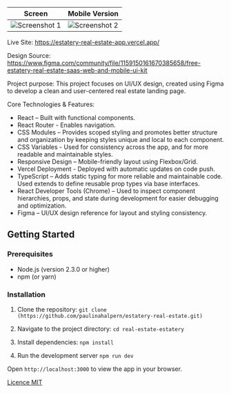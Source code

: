 | Screen | Mobile Version |
|-------|-------|
| ![Screenshot 1](https://github.com/user-attachments/assets/4e321606-74a5-4fea-9011-9dc6b98ec215) | ![Screenshot 2](https://github.com/user-attachments/assets/f23517ed-845e-4b92-b393-f37954b5833c) |

Live Site: https://estatery-real-estate-app.vercel.app/

Design Source: https://www.figma.com/community/file/1159150161670385658/free-estatery-real-estate-saas-web-and-mobile-ui-kit


Project purpose:
This project focuses on UI/UX design, created using Figma to develop a clean and user-centered real estate landing page.

Core Technologies & Features:
- React – Built with functional components.
- React Router - Enables navigation.
- CSS Modules – Provides scoped styling and promotes better structure and organization by keeping styles unique and local to each component.
- CSS Variables - Used for consistency across the app, and for more readable and maintainable styles.
- Responsive Design – Mobile-friendly layout using Flexbox/Grid.
- Vercel Deployment - Deployed with automatic updates on code push.
- TypeScript – Adds static typing for more reliable and maintainable code.
  Used extends to define reusable prop types via base interfaces.
- React Developer Tools (Chrome) – Used to inspect component hierarchies, props, and state during development for easier debugging and optimization.
- Figma – UI/UX design reference for layout and styling consistency.
  
## Getting Started

### Prerequisites

- Node.js (version 2.3.0 or higher)  
- npm (or yarn)

### Installation

1.  Clone the repository:
            `git clone (https://github.com/paulinahalpern/estatery-real-estate.git)`
    
2.  Navigate to the project directory:
            `cd real-estate-estatery`
    
4.  Install dependencies:
            `npm install`
    
5. Run the development server
            `npm run dev`
   
Open `http://localhost:3000` to view the app in your browser.


[Licence MIT](/LICENSE.md)
      

